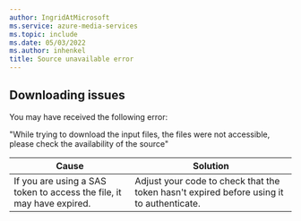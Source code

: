 ```yaml
---
author: IngridAtMicrosoft
ms.service: azure-media-services
ms.topic: include
ms.date: 05/03/2022
ms.author: inhenkel
title: Source unavailable error
---
```


<!-- 2201270040004073 -->

## Downloading issues

You may have received the following error:

"While trying to download the input files, the files were not accessible, please check the availability of the source"

| Cause | Solution |
| ----- | -------- |
| If you are using a SAS token to access the file, it may have expired. | Adjust your code to check that the token hasn't expired before using it to authenticate. |
